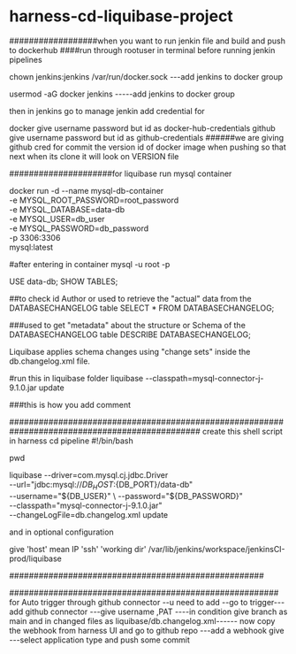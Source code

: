 # harness-cd-liquibase-project





##################when you want to run jenkin file and build and push to dockerhub 
####run through rootuser in terminal before running jenkin pipelines

 chown jenkins:jenkins /var/run/docker.sock                            ---add jenkins to docker group 
 
 usermod -aG docker jenkins                                          -----add jenkins to docker group   



 then in jenkins  go to manage jenkin add credential for 

 docker      give username password  but id as docker-hub-credentials 
 github    give username password    but id as github-credentials     ######we are giving github cred for commit the version id of docker image when pushing so that next when its clone it will look on VERSION file 
 

#####################for liquibase run mysql container
 


docker run -d --name mysql-db-container \
  -e MYSQL_ROOT_PASSWORD=root_password \
  -e MYSQL_DATABASE=data-db \
  -e MYSQL_USER=db_user \
  -e MYSQL_PASSWORD=db_password \
  -p 3306:3306 \
  mysql:latest



#after entering in container
mysql -u root -p


USE data-db;
SHOW TABLES;


##to check id Author or used to retrieve the "actual" data from the DATABASECHANGELOG table
SELECT * FROM DATABASECHANGELOG;


###used to get "metadata" about the structure or Schema of the DATABASECHANGELOG table
DESCRIBE  DATABASECHANGELOG;



Liquibase applies schema changes using "change sets" inside the db.changelog.xml file.



#run this in liquibase folder
liquibase --classpath=mysql-connector-j-9.1.0.jar  update



###this is how you add comment
 <!-- commented one This XML file contains the database changes (schema changes, tables, columns, etc.). -->

###############################################################################################
create this shell script in harness cd pipeline
#!/bin/bash

pwd


liquibase --driver=com.mysql.cj.jdbc.Driver \
  --url="jdbc:mysql://${DB_HOST}:${DB_PORT}/data-db" \
  --username="${DB_USER}" \
  --password="${DB_PASSWORD}" \
  --classpath="mysql-connector-j-9.1.0.jar" \
  --changeLogFile=db.changelog.xml update







and in optional configuration

give 'host' mean IP
'ssh'
'working dir'
/var/lib/jenkins/workspace/jenkinsCI-prod/liquibase



####################################################



#######################################################
for Auto trigger through github connector --u need to add --go to trigger---add github connector ---give username ,PAT ----in condition give branch  as main  and  in changed files as  liquibase/db.changelog.xml------  now copy  the webhook from harness UI and go to github repo ---add a webhook give ---select application type and push some commit

